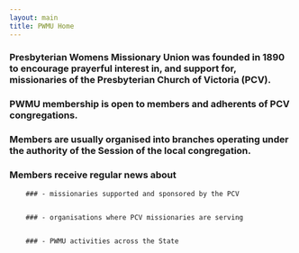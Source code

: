```yaml
---
layout: main
title: PWMU Home
---
```


### Presbyterian Womens Missionary Union was founded in 1890 to encourage prayerful interest in, and support for, missionaries of the Presbyterian Church of Victoria (PCV).
  
  
### PWMU membership is open to members and adherents of PCV congregations. 
  
    
    
### Members are usually organised into branches operating under the authority of the Session of the local congregation.
  
  
  
### Members receive regular news about
  
    
    
        ### - missionaries supported and sponsored by the PCV
  
      
        ### - organisations where PCV missionaries are serving
    
    
        ### - PWMU activities across the State


